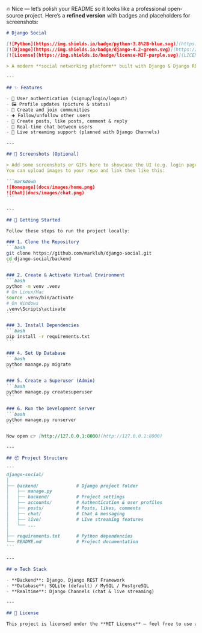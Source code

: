 🔥 Nice — let’s polish your README so it looks like a professional open-source project.
Here’s a **refined version** with badges and placeholders for screenshots:

````markdown
# Django Social  

[![Python](https://img.shields.io/badge/python-3.8%2B-blue.svg)](https://www.python.org/)  
[![Django](https://img.shields.io/badge/django-4.2-green.svg)](https://www.djangoproject.com/)  
[![License](https://img.shields.io/badge/license-MIT-purple.svg)](LICENSE)  

> A modern **social networking platform** built with Django & Django REST Framework.  

---

## ✨ Features

- 🔑 User authentication (signup/login/logout)  
- 🖼️ Profile updates (picture & status)  
- 👥 Create and join communities  
- ➕ Follow/unfollow other users  
- 📝 Create posts, like posts, comment & reply  
- 💬 Real-time chat between users  
- 📡 Live streaming support (planned with Django Channels)  

---

## 📸 Screenshots (Optional)

> Add some screenshots or GIFs here to showcase the UI (e.g. login page, feed, chat).  
You can upload images to your repo and link them like this:  

```markdown
![Homepage](docs/images/home.png)
![Chat](docs/images/chat.png)
```

---

## 🚀 Getting Started

Follow these steps to run the project locally:

### 1. Clone the Repository
```bash
git clone https://github.com/markluh/django-social.git
cd django-social/backend
```

### 2. Create & Activate Virtual Environment
```bash
python -m venv .venv
# On Linux/Mac
source .venv/bin/activate
# On Windows
.venv\Scripts\activate
```

### 3. Install Dependencies
```bash
pip install -r requirements.txt
```

### 4. Set Up Database
```bash
python manage.py migrate
```

### 5. Create a Superuser (Admin)
```bash
python manage.py createsuperuser
```

### 6. Run the Development Server
```bash
python manage.py runserver
```

Now open 👉 [http://127.0.0.1:8000](http://127.0.0.1:8000)

---

## 📦 Project Structure

```
django-social/
│
├── backend/              # Django project folder
│   ├── manage.py
│   ├── backend/          # Project settings
│   ├── accounts/         # Authentication & user profiles
│   ├── posts/            # Posts, likes, comments
│   ├── chat/             # Chat & messaging
│   ├── live/             # Live streaming features
│   └── ...
│
├── requirements.txt      # Python dependencies
└── README.md             # Project documentation
```

---

## ⚙️ Tech Stack

- **Backend**: Django, Django REST Framework  
- **Database**: SQLite (default) / MySQL / PostgreSQL  
- **Realtime**: Django Channels (chat & live streaming)  

---

## 📜 License

This project is licensed under the **MIT License** – feel free to use and modify it.  

````


